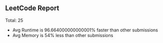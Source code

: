 ## LeetCode Report
Total:  25
* Avg Runtime is 96.664000000000001% faster than other submissions
* Avg Memory is 54% less than other submissions
